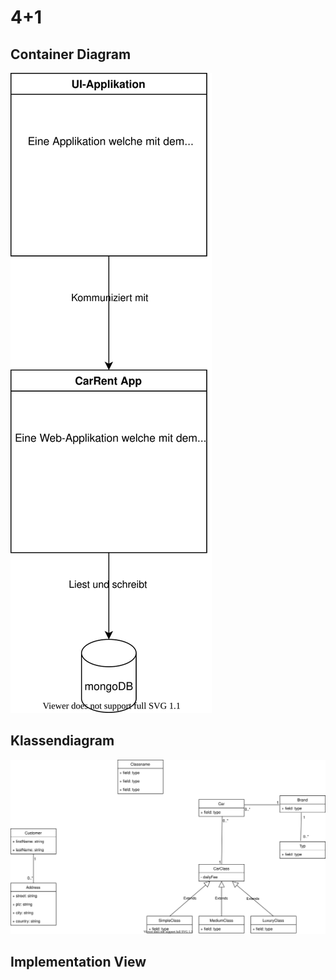 4+1
========================

## Container Diagram

![Container Diagramm](images/container-diagram.drawio.svg)

## Klassendiagram

![Klassendiagramm](images/class-diagram.drawio.svg)

## Implementation View